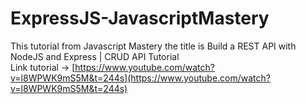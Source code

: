 # ExpressJS-JavascriptMastery
This tutorial from Javascript Mastery the title is Build a REST API with NodeJS and Express | CRUD API Tutorial<br/>
Link tutorial -> [https://www.youtube.com/watch?v=l8WPWK9mS5M&t=244s](https://www.youtube.com/watch?v=l8WPWK9mS5M&t=244s)
